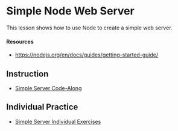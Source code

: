 # Simple Node Web Server
This lesson shows how to use Node to create a simple web server. 

#### Resources
- https://nodejs.org/en/docs/guides/getting-started-guide/

## Instruction
- [Simple Server Code-Along](SimpleServerCodeAlong.md)

## Individual Practice
- [Simple Server Individual Exercises](SimpleServerIndividualExercises.md)